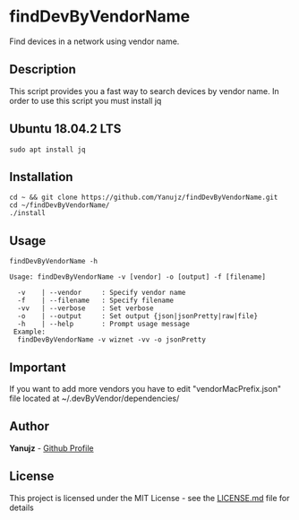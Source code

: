 # findDevByVendorName
Find devices in a network using vendor name.
## Description 

This script provides you a fast way to search devices by vendor name. In order to use this script you must install jq
## Ubuntu 18.04.2 LTS
```
sudo apt install jq
```
## Installation 
```
cd ~ && git clone https://github.com/Yanujz/findDevByVendorName.git
cd ~/findDevByVendorName/
./install
```
## Usage
```
findDevByVendorName -h

Usage: findDevByVendorName -v [vendor] -o [output] -f [filename]
   
  -v 	| --vendor     : Specify vendor name
  -f 	| --filename   : Specify filename
  -vv	| --verbose    : Set verbose
  -o 	| --output     : Set output {json|jsonPretty|raw|file}
  -h 	| --help       : Prompt usage message
 Example:
  findDevByVendorName -v wiznet -vv -o jsonPretty
```

## Important 
If you want to add more vendors you have to edit "vendorMacPrefix.json" file located at ~/.devByVendor/dependencies/

## Author
  **Yanujz** - [Github Profile](https://github.com/Yanujz)
## License
This project is licensed under the MIT License - see the [LICENSE.md](https://github.com/Yanujz/findDevByVendorName/blob/master/LICENSE.md) file for details
